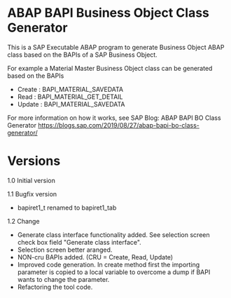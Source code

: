 # ABAP BAPI Business Object Class Generator

This is a SAP Executable ABAP program to generate Business Object ABAP class based on the BAPIs of a SAP Business Object.

For example a Material Master Business Object class can be generated based on the BAPIs
- Create : BAPI_MATERIAL_SAVEDATA
- Read   : BAPI_MATERIAL_GET_DETAIL
- Update : BAPI_MATERIAL_SAVEDATA

For more information on how it works, see SAP Blog: ABAP BAPI BO Class Generator
https://blogs.sap.com/2019/08/27/abap-bapi-bo-class-generator/

# Versions
1.0 Initial version

1.1 Bugfix version
- bapiret1_t renamed to bapiret1_tab

1.2 Change
- Generate class interface functionality added. See selection screen check box field "Generate class interface".
- Selection screen better aranged.
- NON-cru BAPIs added. (CRU = Create, Read, Update)
- Improved code generation. In create method first the importing parameter is copied to a local variable to overcome a dump if BAPI wants to change the parameter.
- Refactoring the tool code.
